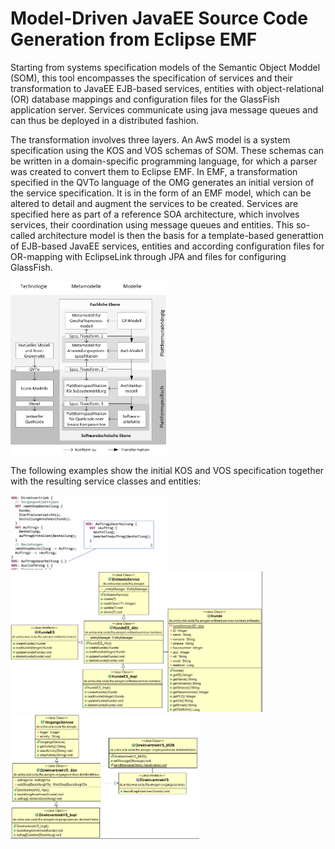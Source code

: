 # Model-Driven JavaEE Source Code Generation from Eclipse EMF

Starting from systems specification models of the Semantic Object Moddel (SOM), this tool encompasses the specification of services and their transformation to JavaEE EJB-based services, entities with object-relational (OR) database mappings and configuration files for the GlassFish application server. Services communicate using java message queues and can thus be deployed in a distributed fashion.

The transformation involves three layers. An AwS model is a system specification using the KOS and VOS schemas of SOM. These schemas can be written in a domain-specific programming language, for which a parser was created to convert them to Eclipse EMF. In EMF, a transformation specified in the QVTo language of the OMG generates an initial version of the service specification. It is in the form of an EMF model, which can be altered to detail and augment the services to be created. Services are specified here as part of a reference SOA architecture, which involves services, their coordination using message queues and entities. This so-called architecture model is then the basis for a template-based generattion of EJB-based JavaEE services, entities and according configuration files for OR-mapping with EclipseLink through JPA and files for configuring GlassFish.

<img src="https://raw.githubusercontent.com/fhaer/AWS-Java-Template-Code-Generator/master/Architecture-Overview.png" width="50%" height="50%" />

The following examples show the initial KOS and VOS specification together with the resulting service classes and entities:

<img src="https://raw.githubusercontent.com/fhaer/AWS-Java-Template-Code-Generator/master/Example-Process-Service-Definition.png" width="50%" height="50%" />

<img src="https://raw.githubusercontent.com/fhaer/AWS-Java-Template-Code-Generator/master/Example-Entity-Classes.png" width="80%" height="98%" />

<img src="https://raw.githubusercontent.com/fhaer/AWS-Java-Template-Code-Generator/master/Example-Service-Class.png" width="60%" height="60%" />
